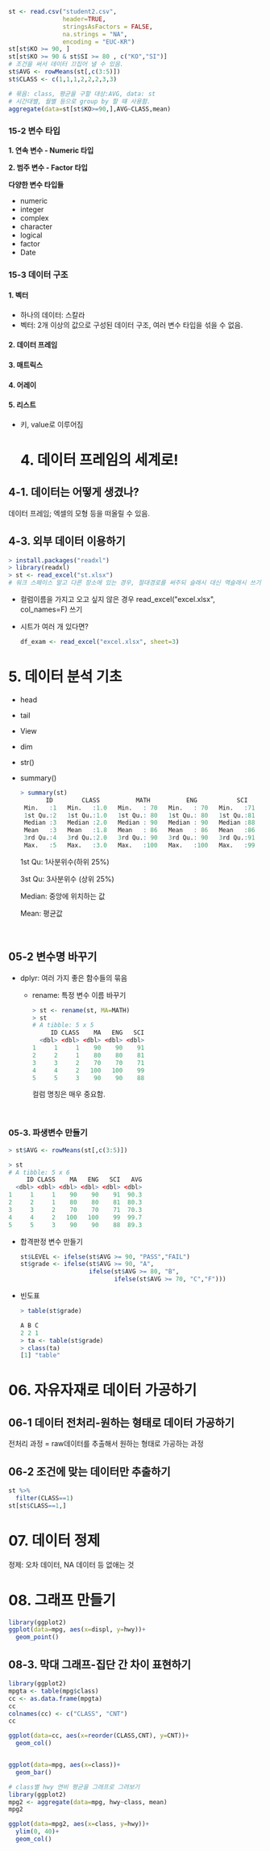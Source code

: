 ```R
st <- read.csv("student2.csv",
               header=TRUE,
               stringsAsFactors = FALSE,
               na.strings = "NA",
               encoding = "EUC-KR")
st[st$KO >= 90, ]
st[st$KO >= 90 & st$SI >= 80 , c("KO","SI")]
# 조건을 써서 데이터 끄집어 낼 수 있음.
st$AVG <- rowMeans(st[,c(3:5)])
st$CLASS <- c(1,1,1,2,2,2,3,3)

# 묶음: class, 평균을 구할 대상:AVG, data: st
# 시간대별, 월별 등으로 group by 할 떄 사용함. 
aggregate(data=st[st$KO>=90,],AVG~CLASS,mean)
```

### 15-2 변수 타입

**1. 연속 변수 - Numeric 타입**

**2. 범주 변수 - Factor 타입**

**다양한 변수 타입들**

- numeric
- integer
- complex
- character
- logical
- factor
- Date

### 15-3 데이터 구조

#### 1. 벡터

- 하나의 데이터: 스칼라
- 벡터: 2개 이상의 값으로 구성된 데이터 구조, 여러 변수 타입을 섞을 수 없음.

#### 2. 데이터 프레임

#### 3. 매트릭스

#### 4. 어레이

#### 5. 리스트

- 키, value로 이루어짐

  # 4. 데이터 프레임의 세계로!

## 4-1. 데이터는 어떻게 생겼나?

데이터 프레임; 엑셀의 모형 등을 떠올릴 수 있음.

## 4-3. 외부 데이터 이용하기

```R
> install.packages("readxl")
> library(readxl)
> st <- read_excel("st.xlsx")
# 워크 스페이스 말고 다른 장소에 있는 경우, 절대경로를 써주되 슬래시 대신 역슬래시 쓰기
```

- 컬럼이름을 가지고 오고 싶지 않은 경우 read_excel("excel.xlsx", col_names=F) 쓰기

- 시트가 여러 개 있다면?

  ```R
  df_exam <- read_excel("excel.xlsx", sheet=3)
  ```

# 5. 데이터 분석 기초

- head

- tail

- View

- dim

- str()

- summary()

  ```R
  > summary(st)
         ID        CLASS          MATH          ENG           SCI    
   Min.   :1   Min.   :1.0   Min.   : 70   Min.   : 70   Min.   :71  
   1st Qu.:2   1st Qu.:1.0   1st Qu.: 80   1st Qu.: 80   1st Qu.:81  
   Median :3   Median :2.0   Median : 90   Median : 90   Median :88  
   Mean   :3   Mean   :1.8   Mean   : 86   Mean   : 86   Mean   :86  
   3rd Qu.:4   3rd Qu.:2.0   3rd Qu.: 90   3rd Qu.: 90   3rd Qu.:91  
   Max.   :5   Max.   :3.0   Max.   :100   Max.   :100   Max.   :99 
  ```

  1st Qu: 1사분위수(하위 25%)

  3st Qu: 3사분위수 (상위 25%)

  Median: 중앙에 위치하는 값

  Mean:  평균값

  ​

## 05-2 변수명 바꾸기

- dplyr: 여러 가지 좋은 함수들의 묶음

  - rename: 특정 변수 이름 바꾸기

    ```R
    > st <- rename(st, MA=MATH)
    > st
    # A tibble: 5 x 5
         ID CLASS    MA   ENG   SCI
      <dbl> <dbl> <dbl> <dbl> <dbl>
    1     1     1    90    90    91
    2     2     1    80    80    81
    3     3     2    70    70    71
    4     4     2   100   100    99
    5     5     3    90    90    88
    ```

    컬럼 명칭은 매우 중요함.

    ​

### 05-3. 파생변수 만들기

```R
> st$AVG <- rowMeans(st[,c(3:5)])

> st
# A tibble: 5 x 6
     ID CLASS    MA   ENG   SCI   AVG
  <dbl> <dbl> <dbl> <dbl> <dbl> <dbl>
1     1     1    90    90    91  90.3
2     2     1    80    80    81  80.3
3     3     2    70    70    71  70.3
4     4     2   100   100    99  99.7
5     5     3    90    90    88  89.3
```

- 합격판정 변수 만들기

  ```R
  st$LEVEL <- ifelse(st$AVG >= 90, "PASS","FAIL")
  st$grade <- ifelse(st$AVG >= 90, "A",
                     ifelse(st$AVG >= 80, "B",
                            ifelse(st$AVG >= 70, "C","F")))
  ```

- 빈도표

  ```R
  > table(st$grade)

  A B C 
  2 2 1 
  > ta <- table(st$grade)
  > class(ta)
  [1] "table"
  ```

# 06. 자유자재로 데이터 가공하기

## 06-1 데이터 전처리-원하는 형태로 데이터 가공하기

전처리 과정 = raw데이터를 추출해서 원하는 형태로 가공하는 과정 

## 06-2 조건에 맞는 데이터만 추출하기

```R
st %>% 
  filter(CLASS==1)
st[st$CLASS==1,]
```

# 07. 데이터 정제

정제: 오차 데이터, NA 데이터 등 없애는 것 

# 08. 그래프 만들기

```R
library(ggplot2)
ggplot(data=mpg, aes(x=displ, y=hwy))+
  geom_point()
```

## 08-3. 막대 그래프-집단 간 차이 표현하기

```R
library(ggplot2)
mpgta <- table(mpg$class)
cc <- as.data.frame(mpgta)
cc
colnames(cc) <- c("CLASS", "CNT")
cc

ggplot(data=cc, aes(x=reorder(CLASS,CNT), y=CNT))+
  geom_col()


ggplot(data=mpg, aes(x=class))+
  geom_bar()

# class별 hwy 연비 평균을 그래프로 그려보기
library(ggplot2)
mpg2 <- aggregate(data=mpg, hwy~class, mean)
mpg2

ggplot(data=mpg2, aes(x=class, y=hwy))+
  ylim(0, 40)+
  geom_col()
```